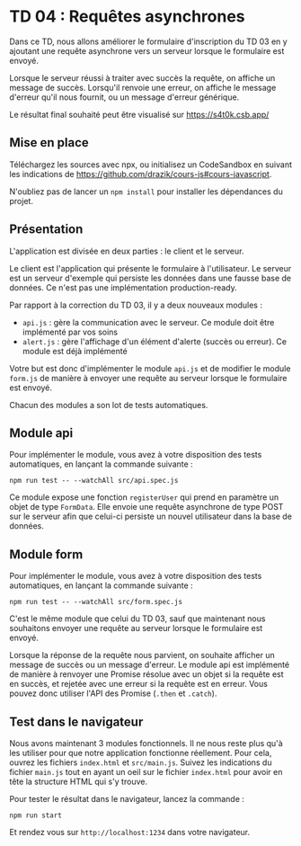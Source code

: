 # TD 04 : Requêtes asynchrones

Dans ce TD, nous allons améliorer le formulaire d'inscription du TD 03 en y ajoutant
une requête asynchrone vers un serveur lorsque le formulaire est envoyé.

Lorsque le serveur réussi à traiter avec succès la requête, on affiche un
message de succès. Lorsqu'il renvoie une erreur, on affiche le message d'erreur
qu'il nous fournit, ou un message d'erreur générique.

Le résultat final souhaité peut être visualisé sur https://s4t0k.csb.app/

## Mise en place

Téléchargez les sources avec npx, ou initialisez un CodeSandbox en suivant les
indications de https://github.com/drazik/cours-js#cours-javascript.

N'oubliez pas de lancer un `npm install` pour installer les dépendances du
projet.

## Présentation

L'application est divisée en deux parties : le client et le serveur.

Le client est l'application qui présente le formulaire à l'utilisateur. Le
serveur est un serveur d'exemple qui persiste les données dans une fausse base
de données. Ce n'est pas une implémentation production-ready.

Par rapport à la correction du TD 03, il y a deux nouveaux modules :

* `api.js` : gère la communication avec le serveur. Ce module doit être implémenté par vos soins
* `alert.js` : gère l'affichage d'un élément d'alerte (succès ou erreur). Ce module est déjà implémenté

Votre but est donc d'implémenter le module `api.js` et de modifier le module
`form.js` de manière à envoyer une requête au serveur lorsque le formulaire est
envoyé.

Chacun des modules a son lot de tests automatiques.

## Module api

Pour implémenter le module, vous avez à votre disposition des tests
automatiques, en lançant la commande suivante : 

```
npm run test -- --watchAll src/api.spec.js
```

Ce module expose une fonction `registerUser` qui prend en paramètre un objet de
type `FormData`. Elle envoie une requête asynchrone de type POST sur le serveur
afin que celui-ci persiste un nouvel utilisateur dans la base de données.

## Module form

Pour implémenter le module, vous avez à votre disposition des tests
automatiques, en lançant la commande suivante : 

```
npm run test -- --watchAll src/form.spec.js
```

C'est le même module que celui du TD 03, sauf que maintenant nous souhaitons
envoyer une requête au serveur lorsque le formulaire est envoyé.

Lorsque la réponse de la requête nous parvient, on souhaite afficher un message
de succès ou un message d'erreur. Le module api est implémenté de manière à
renvoyer une Promise résolue avec un objet si la requête est en succès, et
rejetée avec  une erreur si la requête est en erreur. Vous pouvez donc utiliser
l'API des Promise (`.then` et `.catch`).

## Test dans le navigateur

Nous avons maintenant 3 modules fonctionnels. Il ne nous reste plus qu'à les
utiliser pour que notre application fonctionne réellement. Pour cela, ouvrez
les fichiers `index.html` et `src/main.js`. Suivez les indications du fichier
`main.js` tout en ayant un oeil sur le fichier `index.html` pour avoir en tête
la structure HTML qui s'y trouve.

Pour tester le résultat dans le navigateur, lancez la commande :

```
npm run start
```

Et rendez vous sur `http://localhost:1234` dans votre navigateur.
